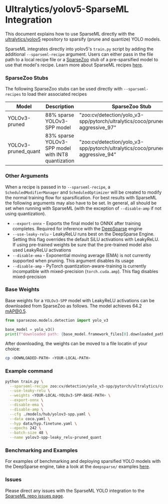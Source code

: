 <!--
Copyright (c) 2021 - present / Neuralmagic, Inc. All Rights Reserved.

Licensed under the Apache License, Version 2.0 (the "License");
you may not use this file except in compliance with the License.
You may obtain a copy of the License at

   http://www.apache.org/licenses/LICENSE-2.0

Unless required by applicable law or agreed to in writing,
software distributed under the License is distributed on an "AS IS" BASIS,
WITHOUT WARRANTIES OR CONDITIONS OF ANY KIND, either express or implied.
See the License for the specific language governing permissions and
limitations under the License.
-->

# Ultralytics/yolov5-SparseML Integration
This document explains how to use SparseML directly with the
[ultralytics/yolov5](https://github.com/ultralytics/yolov5) repository to sparsify
(prune and quantize) YOLO models.

SparseML integrates directly into yolov5's `train.py` script by adding the additional
`--sparseml-recipe` argument.  Users can either pass in the file path to a local recipe
file or a [SparseZoo](https://github.com/neuralmagic/sparsezoo) stub of a pre-sparsified
model to use that model's recipe.  Learn more about SparseML recipes
[here](https://docs.neuralmagic.com/sparseml/source/recipes.html).

### SparseZoo Stubs
The following SparseZoo stubs can be used directly with `--sparseml-recipes` to load
their associated recipes

| Model | Description | SparseZoo Stub |
| ----------- | ----------- | ----------- |
| YOLOv3-pruned | 88% sparse YOLOv3-SPP model | "zoo:cv/detection/yolo_v3-spp/pytorch/ultralytics/coco/pruned-aggressive_97" |
| YOLOv3-pruned_quant | 83% sparse YOLOv3-SPP model with INT8 quantization | "zoo:cv/detection/yolo_v3-spp/pytorch/ultralytics/coco/pruned_quant-aggressive_94" |


### Other Arguments
When a recipe is passed in to `--sparseml-recipe`, a `ScheduledModifierManager`
and `ScheduledOptimizer` will be created to modify the normal training flow for
sparsification. For best results with SparseML the following arguments may also
have to be set.  In general, all should be set when running with SparseML
(with the exception of `--disable-amp` if not using quantization).

* `--export-onnx` - Exports the final model to ONNX after training completes. Required
    for inference with the [DeepSparse](https://github.com/neuralmagic/deepsparse)
    engine
* `--use-leaky-relu` - LeakyReLU runs best on the DeepSparse Engine. Setting this flag
    overrides the default SiLU activations with LeakyReLU. If using pre-trained weights
    be sure that the pre-trained model also used LeakyReLU activations
* `--disable-ema` - Exponential moving average (EMA) is not currently supported when
    pruning. This argument disables its usage
* `--disable-amp` - PyTorch quantization-aware-training is currently incompatible with
    mixed-precision (`torch.cuda.amp`). This flag disables mixed-precision
    

### Base Weights
Base weights for a `YOLOv3-SPP` model with LeakyReLU activations can be downloaded from
SparseZoo as follows.  The model achieves 64.2 mAP@0.5.

```python
from sparsezoo.models.detection import yolo_v3

base_model = yolo_v3()
print(f"downloaded path: {base_model.framework_files[0].downloaded_path()}")
```

After downloading, the weights can be moved to a file locatin of your choice:
```bash
cp <DOWNLOADED-PATH> <YOUR-LOCAL-PATH>
```

### Example command
```bash
python train.py \
  --sparseml-recipe zoo:cv/detection/yolo_v3-spp/pytorch/ultralytics/coco/pruned_quant-aggressive_94 \
  --use-leaky-relu \
  --weights <YOUR-LOCAL-YOLOv3-SPP-BASE-PATH> \
  --export-onnx \
  --disable-ema \
  --disable-amp \
  --cfg ./models/hub/yolov3-spp.yaml \
  --data coco.yaml \
  --hyp data/hyp.finetune.yaml \
  --epochs 242 \
  --batch-size 48 \
  --name yolov3-spp-leaky_relu-pruned_quant
```

### Benchmarking and Examples
For examples of benchmarking and deploying sparsified YOLO models with the DeepSparse
engine, take a look at the `deepsparse/` examples
[here](https://github.com/neuralmagic/sparseml/tree/main/integrations/ultralytics).

### Issues
Please direct any issues with the SparseML YOLO integration to the [SparseML repo issues
page](https://github.com/neuralmagic/sparseml/issues).
